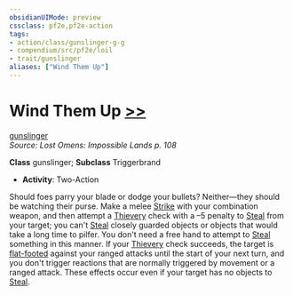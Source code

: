 ```yaml
---
obsidianUIMode: preview
cssclass: pf2e,pf2e-action
tags:
- action/class/gunslinger-g-g
- compendium/src/pf2e/loil
- trait/gunslinger
aliases: ["Wind Them Up"]
---
```

# Wind Them Up [>>](chapter-9-playing-the-game.md#Actions "Two-Action")
[gunslinger](Reference/Rules/Traits/gunslinger-g-g.md "Gunslinger Class Trait")  
*Source: Lost Omens: Impossible Lands p. 108*  

**Class** gunslinger; **Subclass** Triggerbrand
- **Activity**: Two-Action

Should foes parry your blade or dodge your bullets? Neither—they should be watching their purse. Make a melee [Strike](strike.md) with your combination weapon, and then attempt a [Thievery](skills.md#Thievery) check with a –5 penalty to [Steal](steal.md) from your target; you can't [Steal](steal.md) closely guarded objects or objects that would take a long time to pilfer. You don't need a free hand to attempt to [Steal](steal.md) something in this manner. If your [Thievery](skills.md#Thievery) check succeeds, the target is [flat-footed](conditions.md#Flat-footed) against your ranged attacks until the start of your next turn, and you don't trigger reactions that are normally triggered by movement or a ranged attack. These effects occur even if your target has no objects to [Steal](steal.md).